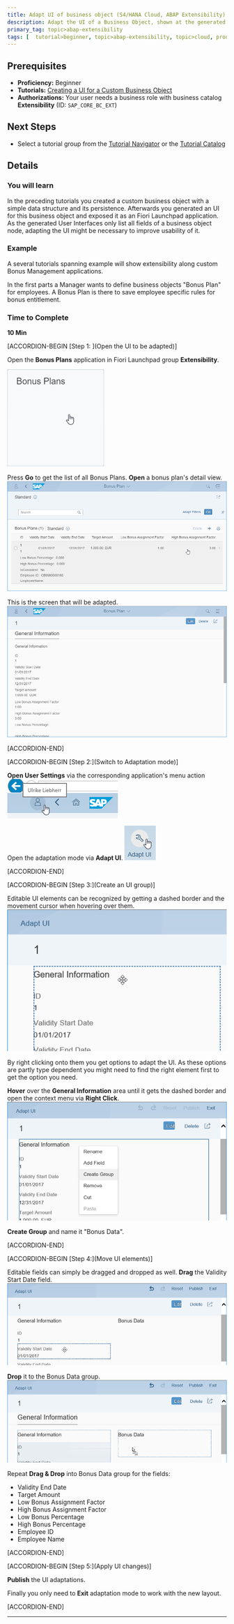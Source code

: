 ```yaml
---
title: Adapt UI of business object (S4/HANA Cloud, ABAP Extensibility)
description: Adapt the UI of a Business Object, shown at the generated UI of a Custom Business Object
primary_tag: topic>abap-extensibility
tags: [  tutorial>beginner, topic>abap-extensibility, topic>cloud, products>sap-s-4hana ]
---
```


## Prerequisites  
 - **Proficiency:** Beginner
 - **Tutorials:** [Creating a UI for a Custom Business Object](https://www.sap.com/developer/tutorials/abap-extensibility-cbo-ui-generation.html)
 - **Authorizations:** Your user needs a business role with business catalog **Extensibility** (ID: `SAP_CORE_BC_EXT`)


## Next Steps
 - Select a tutorial group from the [Tutorial Navigator](https://www.sap.com/developer/tutorial-navigator.html) or the [Tutorial Catalog](https://www.sap.com/developer/tutorial-navigator.tutorials.html)


## Details

### You will learn  

In the preceding tutorials you created a custom business object with a simple data structure and its persistence. Afterwards you generated an UI for this business object and exposed it as an Fiori Launchpad application.
As the generated User Interfaces only list all fields of a business object node, adapting the UI might be necessary to improve usability of it.

### Example

A several tutorials spanning example will show extensibility along custom Bonus Management applications.

In the first parts a Manager wants to define business objects "Bonus Plan" for employees. A Bonus Plan is there to save employee specific rules for bonus entitlement.

### Time to Complete
**10 Min**



[ACCORDION-BEGIN [Step 1: ](Open the UI to be adapted)]

Open the **Bonus Plans** application in Fiori Launchpad group **Extensibility**.

![Bonus Plans application tile](tile_BonusPlans.png)


Press **Go** to get the list of all Bonus Plans. **Open** a bonus plan's detail view.
![Open Bonus Plan's detail view](UI_openBoDetails.png)

This is the screen that will be adapted.
![Bonus Plan's detail view before adaptation](UI_BoDetailsBeforeAdaptation.png)


[ACCORDION-END]

[ACCORDION-BEGIN [Step 2:](Switch to Adaptation mode)]

**Open User Settings** via the corresponding application's menu action
![Open User Settings](UI_userSettings.png)

Open the adaptation mode via **Adapt UI**.
![Go to UI Adaptation mode](UI_go2adaptation.png)


[ACCORDION-END]

[ACCORDION-BEGIN [Step 3:](Create an UI group)]

Editable UI elements can be recognized by getting a dashed border and the movement cursor when hovering over them.
![Editable UI element](UI_editableElement.png)

By right clicking onto them you get options to adapt the UI. As these options are partly type dependent you might need to find the right element first to get the option you need.

**Hover** over the **General Information** area until it gets the dashed border and open the context menu via **Right Click**.
![Create UI Group](UI_createGroup.png)

**Create Group** and name it "Bonus Data".


[ACCORDION-END]

[ACCORDION-BEGIN [Step 4:](Move UI elements)]

Editable fields can simply be dragged and dropped as well. **Drag** the Validity Start Date field.
![Movable UI Element](UI_movableElement.png)

**Drop** it to the Bonus Data group.
![Drop dragged UI Element](UI_dropElement.png)

Repeat **Drag & Drop** into Bonus Data group for the fields:

- Validity End Date
- Target Amount
- Low Bonus Assignment Factor
- High Bonus Assignment Factor
- Low Bonus Percentage
- High Bonus Percentage
- Employee ID
- Employee Name


[ACCORDION-END]

[ACCORDION-BEGIN [Step 5:](Apply UI changes)]

**Publish** the UI adaptations.

Finally you only need to **Exit** adaptation mode to work with the new layout.



[ACCORDION-END]


---
